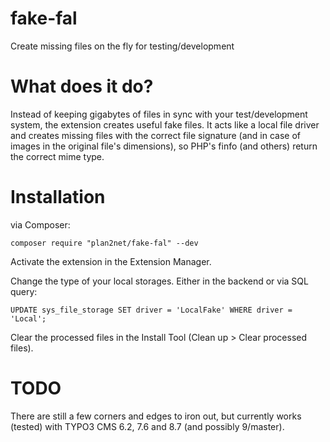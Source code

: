 # fake-fal
Create missing files on the fly for testing/development

# What does it do?

Instead of keeping gigabytes of files in sync with your test/development system, the extension creates useful fake files.
It acts like a local file driver and creates missing files with the correct file signature (and in case of images in the original file's dimensions), so PHP's finfo (and others) return the correct mime type.

# Installation

via Composer:

```
composer require "plan2net/fake-fal" --dev
```

Activate the extension in the Extension Manager.

Change the type of your local storages.
Either in the backend or via SQL query:

```
UPDATE sys_file_storage SET driver = 'LocalFake' WHERE driver = 'Local';
```

Clear the processed files in the Install Tool (Clean up > Clear processed files).

# TODO

There are still a few corners and edges to iron out,
but currently works (tested) with TYPO3 CMS 6.2, 7.6 and 8.7
(and possibly 9/master).

